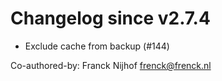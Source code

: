 # Changelog since v2.7.4
- Exclude cache from backup (#144)

Co-authored-by: Franck Nijhof <frenck@frenck.nl> 

